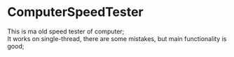 # ComputerSpeedTester
This is ma old speed tester of computer;<br>
It works on single-thread, there are some mistakes, but main functionality is good;
